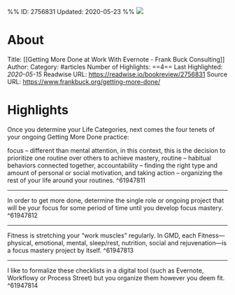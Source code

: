 %%
ID: 2756831
Updated: 2020-05-23
%%
![](https://readwise-assets.s3.amazonaws.com/static/images/article4.6bc1851654a0.png)

# About
Title: [[Getting More Done at Work With Evernote - Frank Buck Consulting]]
Author: 
Category: #articles
Number of Highlights: ==4==
Last Highlighted: *2020-05-15*
Readwise URL: https://readwise.io/bookreview/2756831
Source URL: https://www.frankbuck.org/getting-more-done/


# Highlights 
Once you determine your Life Categories, next comes the four tenets of your ongoing Getting More Done practice:

focus – different than mental attention, in this context, this is the decision to prioritize one routine over others to achieve mastery,
routine – habitual behaviors connected together,
accountability – finding the right type and amount of personal or social motivation, and
taking action – organizing the rest of your life around your routines.  ^61947811

---

In order to get more done, determine the single role or ongoing project that will be your focus for some period of time until you develop focus mastery.  ^61947812

---

Fitness is stretching your “work muscles” regularly. In GMD, each Fitness—physical, emotional, mental, sleep/rest, nutrition, social and rejuvenation—is a focus mastery project by itself.  ^61947813

---

I like to formalize these checklists in a digital tool (such as Evernote, Workflowy or Process Street) but you organize them however you deem fit.  ^61947814

